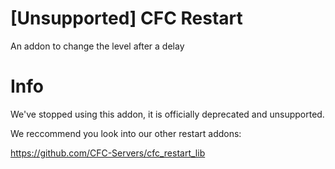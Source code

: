 # [Unsupported] CFC Restart
An addon to change the level after a delay


# Info
We've stopped using this addon, it is officially deprecated and unsupported.

We reccommend you look into our other restart addons:

https://github.com/CFC-Servers/cfc_restart_lib
